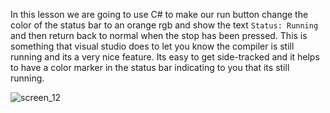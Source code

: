 In this lesson we are going to use C# to make our run button change the color of the status bar to an orange rgb and show the text ```Status: Running``` and then return back to normal when the stop has been pressed. This is something that visual studio does to let you know the compiler is still running and its a very nice feature. Its easy to get side-tracked and it helps to have a color marker in the status bar indicating to you that its still running.


![screen_12](https://github.com/ravenleeblack/Illeshian-Ide/assets/76606152/1fa5e29d-fb64-473f-8b7c-30780edcb04c)
